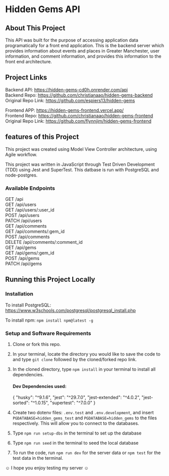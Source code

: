 # Hidden Gems API

## About This Project

This API was built for the purpose of accessing application data programatically for a front end application. This is the backend server which provides information about events and places in Greater Manchester, user information, and comment information, and provides this information to the front end architecture.

## Project Links

Backend API: https://hidden-gems-cd0h.onrender.com/api <br>
Backend Repo: https://github.com/christianaao/hidden-gems-backend <br>
Original Repo Link: https://github.com/espiers13/hidden-gems <br>

Frontend APP: https://hidden-gems-frontend.vercel.app/ <br>
Frontend Repo: https://github.com/christianaao/hidden-gems-frontend <br>
Original Repo Link: https://github.com/flynnjim/hidden-gems-frontend <br>

## features of this Project

This project was created using Model View Controller architecture, using Agile workflow.

This project was written in JavaScript through Test Driven Development (TDD) using Jest and SuperTest. This datbase is run with PostgreSQL and node-postgres.

### Available Endpoints

GET /api <br>
GET /api/users <br>
GET /api/users/:user_id <br>
POST /api/users <br>
PATCH /api/users <br>
GET /api/comments <br>
GET /api/comments/:gem_id <br>
POST /api/comments <br>
DELETE /api/comments/:comment_id <br>
GET /api/gems <br>
GET /api/gems/:gem_id <br>
POST /api/gems <br>
PATCH /api/gems <br>

## Running this Project Locally

### Installation

To install PostgreSQL: https://www.w3schools.com/postgresql/postgresql_install.php

To install npm: `npm install npm@latest -g`

### Setup and Software Requirements

1. Clone or fork this repo.

2. In your terminal, locate the directory you would like to save the code to and type `git clone` followed by the cloned/forked repo link.

3. In the cloned directory, type `npm install` in your terminal to install all dependencies.
   #### Dev Dependencies used:
      {
      "husky": "^9.1.6",
      "jest": "^29.7.0",
      "jest-extended": "^4.0.2",
      "jest-sorted": "^1.0.15",
      "supertest": "^7.0.0"
      }

4. Create two dotenv files: `.env.test` and `.env.development`, and insert `PGDATABASE=hidden_gems_test` and `PGDATABASE=hidden_gems` to the files respectively. This will allow you to connect to the databases.

5. Type `npm run setup-dbs` in the terminal to set up the database

6. Type `npm run seed` in the terminal to seed the local database

7. To run the code, run `npm run dev` for the server data or `npm test` for the test data in the terminal.

☺ I hope you enjoy testing my server ☺
